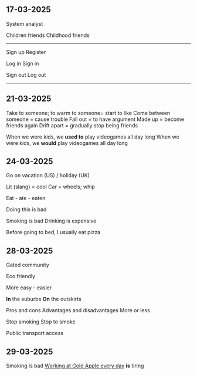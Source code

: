 ## 17-03-2025

System analyst

Children friends
Childhood friends

---

Sign up
Register

Log in
Sign in

Sign out
Log out

---

## 21-03-2025

Take to someone; to warm to someone= start to like
Come between someone = cause trouble
Fall out = to have argument
Made up = become friends again
Drift apart = gradually stop being friends 

When we were kids, we **used to** play videogames all day long
When we were kids, we **would** play videogames all day long

## 24-03-2025

Go on vacation (US) / holiday (UK)

Lit (slang) = cool
Car = wheels; whip

Eat - ate - eaten

Doing this is bad

Smoking is bad
Drinking is expensive 

Before going to bed, I usually eat pizza

## 28-03-2025

Gated community

Eco friendly 

More easy - easier

**In** the suburbs
**On** the outskirts

Pros and cons
Advantages and disadvantages
More or less

Stop smoking
Stop to smoke

Public transport access 

## 29-03-2025


Smoking is bad
<u>Working at Gold Apple every day</u> **is** tiring 